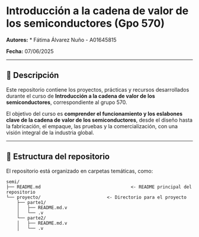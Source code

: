 # Introducción a la cadena de valor de los semiconductores (Gpo 570)

**Autores:** 
    * Fátima Álvarez Nuño - A01645815  
    
**Fecha:** 07/06/2025  

---

## 📘 Descripción

Este repositorio contiene los proyectos, prácticas y recursos desarrollados durante el curso de **Introducción a la cadena de valor de los semiconductores**, correspondiente al grupo 570.

El objetivo del curso es **comprender el funcionamiento y los eslabones clave de la cadena de valor de los semiconductores**, desde el diseño hasta la fabricación, el empaque, las pruebas y la comercialización, con una visión integral de la industria global.

---

## 📁 Estructura del repositorio

El repositorio está organizado en carpetas temáticas, como:

```
semi/
├── README.md                                  <- README principal del repositorio
└── proyecto/                         <- Directorio para el proyecto
    ├── parte1/                    
    │   ├── README.md.v              
    │   └── .v                    
    └── parte2/
    │   ├── README.md.v              
    │   └── .v                    
